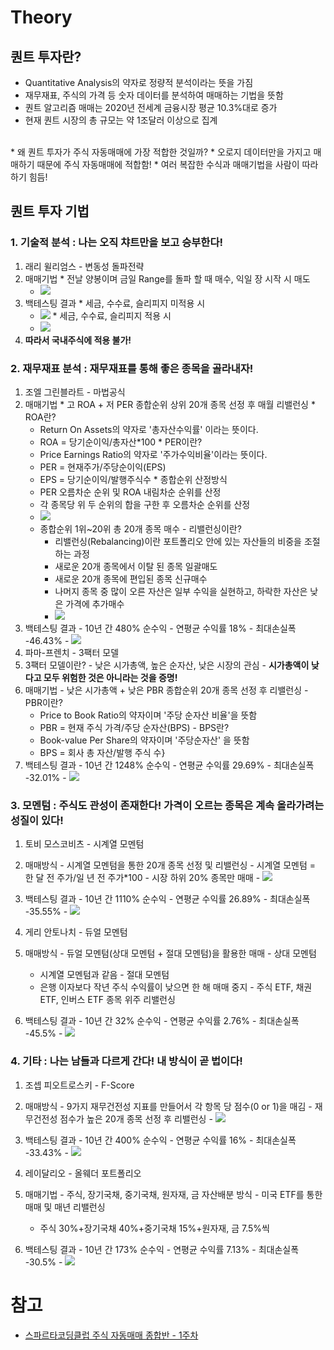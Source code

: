 # Theory

## 퀀트 투자란?
* Quantitative Analysis의 약자로 정량적 분석이라는 뜻을 가짐
* 재무재표, 주식의 가격 등 숫자 데이터를 분석하여 매매하는 기법을 뜻함
* 퀀트 알고리즘 매매는 2020년 전세계 금융시장 평균 10.3%대로 증가
* 현재 퀀트 시장의 총 규모는 약 1조달러 이상으로 집계
<br>
* 왜 퀀트 투자가 주식 자동매매에 가장 적합한 것일까?
  * 오로지 데이터만을 가지고 매매하기 때문에 주식 자동매매에 적합함!
  * 여러 복잡한 수식과 매매기법을 사람이 따라하기 힘듬!

## 퀀트 투자 기법
### 1. 기술적 분석 : 나는 오직 챠트만을 보고 승부한다!
1. 래리 윌리엄스 - 변동성 돌파전략
  1. 매매기법 
    * 전날 양봉이며 금일 Range를 돌파 할 때 매수, 익일 장 시작 시 매도
      * ![](https://www.notion.so/image/https%3A%2F%2Fs3-us-west-2.amazonaws.com%2Fsecure.notion-static.com%2Fed74780e-cfec-487c-b375-d7d63f8fd5b2%2FUntitled.png?table=block&id=6c950744-1134-4ea2-9261-abac39583bdd&spaceId=83c75a39-3aba-4ba4-a792-7aefe4b07895&width=1680&userId=&cache=v2)
  2. 백테스팅 결과
    * 세금, 수수료, 슬리피지 미적용 시
      * ![](https://www.notion.so/image/https%3A%2F%2Fs3-us-west-2.amazonaws.com%2Fsecure.notion-static.com%2F21f7bde4-74de-45cd-a0fc-7fa6a773bcc3%2FUntitled.png?table=block&id=d323e0e5-c87e-466d-b499-587797617102&spaceId=83c75a39-3aba-4ba4-a792-7aefe4b07895&width=2030&userId=&cache=v2)
    * 세금, 수수료, 슬리피지 적용 시
      * ![](https://www.notion.so/image/https%3A%2F%2Fs3-us-west-2.amazonaws.com%2Fsecure.notion-static.com%2Fc81cde0d-0f00-40b3-8608-a59c38fc50b6%2FUntitled.png?table=block&id=326c8458-0da0-4569-94a3-e4d631864928&spaceId=83c75a39-3aba-4ba4-a792-7aefe4b07895&width=1900&userId=&cache=v2)
  3. **따라서 국내주식에 적용 불가!**

### 2. 재무재표 분석 : 재무재표를 통해 좋은 종목을 골라내자!
1. 조엘 그린블라트 - 마법공식
  1. 매매기법
    * 고 ROA + 저 PER 종합순위 상위 20개 종목 선정 후 매월 리밸런싱
    * ROA란?
      * Return On Assets의 약자로 '총자산수익률' 이라는 뜻이다. 
      * ROA = 당기순이익/총자산\*100
    * PER이란?
      * Price Earnings Ratio의 약자로 '주가수익비율'이라는 뜻이다.
      * PER = 현재주가/주당순이익(EPS)
      * EPS = 당기순이익/발행주식수
    * 종합순위 산정방식
      * PER 오름차순 순위 및 ROA 내림차순 순위를 산정
      * 각 종목당 위 두 순위의 합을 구한 후 오름차순 순위를 산정
      * ![](https://www.notion.so/image/https%3A%2F%2Fs3-us-west-2.amazonaws.com%2Fsecure.notion-static.com%2F3ff0a0e2-9177-47fe-8924-804ce351a3c5%2FUntitled.png?table=block&id=fedf4053-3ea5-4554-9562-43fb11282d38&spaceId=83c75a39-3aba-4ba4-a792-7aefe4b07895&width=2460&userId=&cache=v2)
      * 종합순위 1위~20위 총 20개 종목 매수
    - 리밸런싱이란?
        - 리밸런싱(Rebalancing)이란 포트폴리오 안에 있는 자산들의 비중을 조절하는 과정
        - 새로운 20개 종목에서 이탈 된 종목 일괄매도
        - 새로운 20개 종목에 편입된 종목 신규매수
        - 나머지 종목 중 많이 오른 자산은 일부 수익을 실현하고, 하락한 자산은 낮은 가격에 추가매수
        - ![](https://www.notion.so/image/https%3A%2F%2Fs3-us-west-2.amazonaws.com%2Fsecure.notion-static.com%2F8be3a39a-4f2d-4e47-9034-2cf09b1dec50%2Fe21cd8a8-5b08-414a-b556-56ca26d55c15.jpg?table=block&id=0ac8ae05-d250-44c1-b11b-99ebfe7e52a5&spaceId=83c75a39-3aba-4ba4-a792-7aefe4b07895&width=1150&userId=&cache=v2)
  2. 백테스팅 결과
    - 10년 간 480% 순수익
    - 연평균 수익률 18%
    - 최대손실폭 -46.43%
    - ![](https://www.notion.so/image/https%3A%2F%2Fs3-us-west-2.amazonaws.com%2Fsecure.notion-static.com%2Fb04c189f-0529-4e10-88de-b11e4fc8fd7f%2FUntitled.png?table=block&id=d72cc1e2-670c-45b5-b033-d475697b5061&spaceId=83c75a39-3aba-4ba4-a792-7aefe4b07895&width=3270&userId=&cache=v2)
2. 파마-프렌치 - 3팩터 모델
  1. 3팩터 모델이란?
    - 낮은 시가총액, 높은 순자산, 낮은 시장의 관심
    - **시가총액이 낮다고 모두 위험한 것은 아니라는 것을 증명!**
  2. 매매기법
    - 낮은 시가총액 + 낮은 PBR 종합순위 20개 종목 선정 후 리밸런싱
    - PBR이란?
        - Price to Book Ratio의 약자이며 '주당 순자산 비율'을 뜻함
        - PBR = 현재 주식 가격/주당 순자산(BPS)
    - BPS란?
        - Book-value Per Share의 약자이며 '주당순자산' 을 뜻함
        - BPS = 회사 총 자산/발행 주식 수}
  3. 백테스팅 결과
    - 10년 간 1248% 순수익
    - 연평균 수익률 29.69%
    - 최대손실폭 -32.01%
    - ![](https://www.notion.so/image/https%3A%2F%2Fs3-us-west-2.amazonaws.com%2Fsecure.notion-static.com%2Fc3126ba9-e089-40e1-be21-baebd3768c64%2FUntitled.png?table=block&id=7a2ce6a6-6791-4073-8978-472e89f89257&spaceId=83c75a39-3aba-4ba4-a792-7aefe4b07895&width=3080&userId=&cache=v2)

### 3. 모멘텀 : 주식도 관성이 존재한다! 가격이 오르는 종목은 계속 올라가려는 성질이 있다!
1. 토비 모스코비츠 - 시계열 모멘텀
  1. 매매방식
    - 시계열 모멘텀을 통한 20개 종목 선정 및 리밸런싱
    - 시계열 모멘텀 = 한 달 전 주가/일 년 전 주가\*100
    - 시장 하위 20% 종목만 매매
    - ![](https://www.notion.so/image/https%3A%2F%2Fs3-us-west-2.amazonaws.com%2Fsecure.notion-static.com%2F24ddf594-8b4e-4cfa-8ae7-a3fe05667501%2FUntitled.png?table=block&id=f7cb4798-1264-43d8-b71d-2362e2fd0ba9&spaceId=83c75a39-3aba-4ba4-a792-7aefe4b07895&width=2420&userId=&cache=v2)
    
  2. 백테스팅 결과
    - 10년 간 1110% 순수익
    - 연평균 수익률 26.89%
    - 최대손실폭 -35.55%
    - ![](https://www.notion.so/image/https%3A%2F%2Fs3-us-west-2.amazonaws.com%2Fsecure.notion-static.com%2F7d871191-4372-4ba5-9d30-a9b0cb5bd1bb%2FUntitled.png?table=block&id=6ff8ee11-8317-45a3-b73e-5d10c13986f4&spaceId=83c75a39-3aba-4ba4-a792-7aefe4b07895&width=3210&userId=&cache=v2)
  
2. 게리 안토나치 - 듀얼 모멘텀
  1. 매매방식
    - 듀얼 모멘텀(상대 모멘텀 + 절대 모멘텀)을 활용한 매매
    - 상대 모멘텀
        - 시계열 모멘텀과 같음
    - 절대 모멘텀
        - 은행 이자보다 작년 주식 수익률이 낮으면 한 해 매매 중지
    - 주식 ETF, 채권 ETF, 인버스 ETF 종목 위주 리밸런싱
  2. 백테스팅 결과
    - 10년 간 32% 순수익
    - 연평균 수익률 2.76%
    - 최대손실폭 -45.5%
    - ![](https://www.notion.so/image/https%3A%2F%2Fs3-us-west-2.amazonaws.com%2Fsecure.notion-static.com%2F8f46a54b-7593-4ad0-bd4e-bb7bf8366993%2FUntitled.png?table=block&id=02ff2806-c7ef-4d80-971b-582386d8b774&spaceId=83c75a39-3aba-4ba4-a792-7aefe4b07895&width=2690&userId=&cache=v2)
 
### 4. 기타 : 나는 남들과 다르게 간다! 내 방식이 곧 법이다!
1. 조셉 피오트로스키 - F-Score
  1. 매매방식
    - 9가지 재무건전성 지표를 만들어서 각 항목 당 점수(0 or 1)을 매김
    - 재무건전성 점수가 높은 20개 종목 선정 후 리밸런싱
    - ![](https://www.notion.so/image/https%3A%2F%2Fs3-us-west-2.amazonaws.com%2Fsecure.notion-static.com%2Ff89c56e8-8864-4fe7-8fc2-55eb5ccbd3b6%2FUntitled.png?table=block&id=80142bfe-09c2-4c51-b4c9-3faf71026825&spaceId=83c75a39-3aba-4ba4-a792-7aefe4b07895&width=1820&userId=&cache=v2)
  2. 백테스팅 결과
    - 10년 간 400% 순수익
    - 연평균 수익률 16%
    - 최대손실폭 -33.43%
    - ![](https://www.notion.so/image/https%3A%2F%2Fs3-us-west-2.amazonaws.com%2Fsecure.notion-static.com%2F07c9e30a-3d47-41f1-960c-e182c69fcf34%2FUntitled.png?table=block&id=4e3fc274-0b7b-417d-960e-3f1fe956dc6a&spaceId=83c75a39-3aba-4ba4-a792-7aefe4b07895&width=4770&userId=&cache=v2)
    
2. 레이달리오 - 올웨더 포트폴리오
  1. 매매기법
    - 주식, 장기국채, 중기국채, 원자재, 금 자산배분 방식
    - 미국 ETF를 통한 매매 및 매년 리밸런싱
        - 주식 30%+장기국채 40%+중기국채 15%+원자재, 금 7.5%씩
  2. 백테스팅 결과
    - 10년 간 173% 순수익
    - 연평균 수익률 7.13%
    - 최대손실폭 -30.5%
    - ![](https://www.notion.so/image/https%3A%2F%2Fs3-us-west-2.amazonaws.com%2Fsecure.notion-static.com%2Ff642999e-c4a8-4eee-92d3-549f44208b50%2FUntitled.png?table=block&id=5fc25e04-bcc5-4106-9482-c1b8f5a77943&spaceId=83c75a39-3aba-4ba4-a792-7aefe4b07895&width=2200&userId=&cache=v2)

# 참고
- [스파르타코딩클럽 주식 자동매매 종합반 - 1주차](https://www.notion.so/1-34cc8ba487074a2a957f92e57d79bb61)

    

